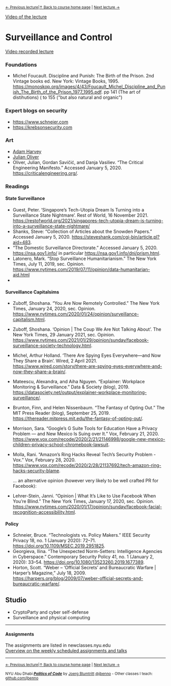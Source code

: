 <sup>[&larr; Previous lecture](/files/04.md)|[&uarr; Back to course home page](/README.md) | [Next lecture &rarr;](/files/06.md)</sup>  

[Video of the lecture](https://youtu.be/blcTgSw7tP8)

# Surveillance and Control
[Video recorded lecture](https://stream.nyu.edu/media/Politics%20of%20Code%2005a/1_1ipai54k)

### Foundations
- Michel Foucault. Discipline and Punish: The Birth of the Prison. 2nd Vintage books ed. New York: Vintage Books, 1995. https://monoskop.org/images/4/43/Foucault_Michel_Discipline_and_Punish_The_Birth_of_the_Prison_1977_1995.pdf. pp 141 (The art of distihutions) ( to 155 ("but also natural and organic")


### Expert blogs on security
- https://www.schneier.com
- https://krebsonsecurity.com

### Art
- [Adam Harvey](https://ahprojects.com/)
- [Julian Oliver](https://julianoliver.com/)
- Oliver, Julian, Gordan Savičić, and Danja Vasiliev. “The Critical Engineering Manifesto.” Accessed January 5, 2020. https://criticalengineering.org/.

### Readings
#### State Surveillance
- Guest, Peter. ‘Singapore’s Tech-Utopia Dream Is Turning into a Surveillance State Nightmare’. Rest of World, 16 November 2021. https://restofworld.org/2021/singapores-tech-utopia-dream-is-turning-into-a-surveillance-state-nightmare/
- Shanks, Steve: “Collection of Articles about the Snowden Papers.” Accessed January 5, 2020. https://steveshank.com/cgi-bin/article.pl?aid=483.
- “The Domestic Surveillance Directorate.” Accessed January 5, 2020. https://nsa.gov1.info/ in particular https://nsa.gov1.info/dni/prism.html.
- Latonero, Mark. “Stop Surveillance Humanitarianism.” The New York Times, July 11, 2019, sec. Opinion. https://www.nytimes.com/2019/07/11/opinion/data-humanitarian-aid.html
- 
#### Surveillance Capitalsims
- Zuboff, Shoshana. “You Are Now Remotely Controlled.” The New York Times, January 24, 2020, sec. Opinion. https://www.nytimes.com/2020/01/24/opinion/surveillance-capitalism.html.
- Zuboff, Shoshana. ‘Opinion | The Coup We Are Not Talking About’. The New York Times, 29 January 2021, sec. Opinion. https://www.nytimes.com/2021/01/29/opinion/sunday/facebook-surveillance-society-technology.html.
- Michel, Arthur Holland. ‘There Are Spying Eyes Everywhere—and Now They Share a Brain’. Wired, 2 April 2021. https://www.wired.com/story/there-are-spying-eyes-everywhere-and-now-they-share-a-brain/.
- Mateescu, Alexandra, and Aiha Nguyen. “Explainer: Workplace Monitoring & Surveillance.” Data & Society (blog), 2019. https://datasociety.net/output/explainer-workplace-monitoring-surveillance/.  
- Brunton, Finn, and Helen Nissenbaum. “The Fantasy of Opting Out.” The MIT Press Reader (blog), September 25, 2019. https://thereader.mitpress.mit.edu/the-fantasy-of-opting-out/.  
- Morrison, Sara. “Google’s G Suite Tools for Education Have a Privacy Problem — and New Mexico Is Suing over It.” Vox, February 21, 2020. https://www.vox.com/recode/2020/2/21/21146998/google-new-mexico-children-privacy-school-chromebook-lawsuit.  
- Molla, Rani. “Amazon’s Ring Hacks Reveal Tech’s Security Problem - Vox.” Vox, February 28, 2020. https://www.vox.com/recode/2020/2/28/21137692/tech-amazon-ring-hacks-security-blame.  

  ... an alternative opinion (however very likely to be well crafted PR for Facebook):  
- Lehrer-Stein, Janni. “Opinion | What It’s Like to Use Facebook When You’re Blind.” The New York Times, January 17, 2020, sec. Opinion. https://www.nytimes.com/2020/01/17/opinion/sunday/facebook-facial-recognition-accessibility.html.

#### Policy
- Schneier, Bruce. “Technologists vs. Policy Makers.” IEEE Security Privacy 18, no. 1 (January 2020): 72–71. https://doi.org/10.1109/MSEC.2019.2951825.  
- Georgieva, Ilina. “The Unexpected Norm-Setters: Intelligence Agencies in Cyberspace.” Contemporary Security Policy 41, no. 1 (January 2, 2020): 33–54. https://doi.org/10.1080/13523260.2019.1677389.  
- Horton, Scott. “Weber – ‘Official Secrets’ and Bureaucratic Warfare | Harper’s Magazine,” July 18, 2009. https://harpers.org/blog/2009/07/weber-official-secrets-and-bureaucratic-warfare/.  

## Studio
- CryptoParty and cyber self-defense
- Surveillance and physical computing

***

#### Assignments
The assignments are listed in newclasses.nyu.edu  
[Overview on the weekly scheduled assignments and talks](https://docs.google.com/spreadsheets/d/15ZQVsHbdcMrUzVLIkae5IOQ4I0IY2HdLl63t61t5VSo/edit?usp=sharing)  


***
<sup>[&larr; Previous lecture](/files/04.md)|[&uarr; Back to course home page](/README.md) | [Next lecture &rarr;](/files/06.md)</sup>  
  
<sup>NYU Abu Dhabi ***[Politics of Code](/README.md)*** by [Joerg Blumtritt](https://jbenno.net) [@jbenno](https://twitter.com/jbenno) - Other classes I teach: [github.com/jbenno](https://github.com/jbenno/teaching/blob/master/README.md)</sup>

